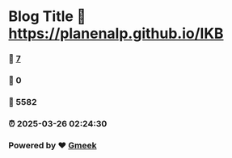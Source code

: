 # Blog Title :link: https://planenalp.github.io/IKB 
### :page_facing_up: [7](https://planenalp.github.io/IKB/tag.html) 
### :speech_balloon: 0 
### :hibiscus: 5582 
### :alarm_clock: 2025-03-26 02:24:30 
### Powered by :heart: [Gmeek](https://github.com/Meekdai/Gmeek)
